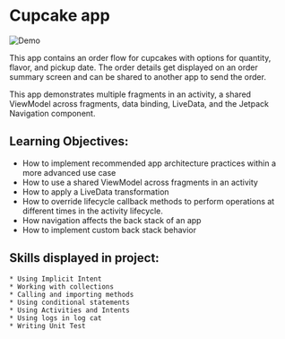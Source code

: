 Cupcake app
=================================
![Demo](https://user-images.githubusercontent.com/92341925/204684063-452146e7-3e77-457f-9a42-ce1ae8eedcd3.gif)

This app contains an order flow for cupcakes with options for quantity, flavor, and pickup date.
The order details get displayed on an order summary screen and can be shared to another app to
send the order.

This app demonstrates multiple fragments in an activity, a shared ViewModel across fragments,
data binding, LiveData, and the Jetpack Navigation component.



Learning Objectives:
--------------

- How to implement recommended app architecture practices within a more advanced use case
- How to use a shared ViewModel across fragments in an activity
- How to apply a LiveData transformation
- How to override lifecycle callback methods to perform operations at different times in the activity lifecycle.
- How navigation affects the back stack of an app
- How to implement custom back stack behavior




Skills displayed in project:
---------------

    * Using Implicit Intent 
    * Working with collections
    * Calling and importing methods
    * Using conditional statements
    * Using Activities and Intents
    * Using logs in log cat
    * Writing Unit Test
    





